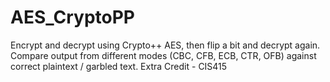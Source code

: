 # AES_CryptoPP
Encrypt and decrypt using Crypto++ AES, then flip a bit and decrypt again. 
Compare output from different modes (CBC, CFB, ECB, CTR, OFB) against correct plaintext / garbled text. 
Extra Credit - CIS415
